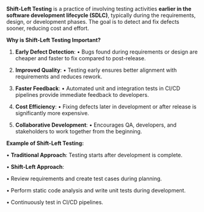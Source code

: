 **Shift-Left Testing** is a practice of involving testing activities **earlier in the software development lifecycle (SDLC)**, typically during the requirements, design, or development phases. The goal is to detect and fix defects sooner, reducing cost and effort.


**Why is Shift-Left Testing Important?**

1. **Early Defect Detection**:
• Bugs found during requirements or design are cheaper and faster to fix compared to post-release.

2. **Improved Quality**:
• Testing early ensures better alignment with requirements and reduces rework.

3. **Faster Feedback**:
• Automated unit and integration tests in CI/CD pipelines provide immediate feedback to developers.

4. **Cost Efficiency**:
• Fixing defects later in development or after release is significantly more expensive.

5. **Collaborative Development**:
• Encourages QA, developers, and stakeholders to work together from the beginning.

**Example of Shift-Left Testing:**

• **Traditional Approach**: Testing starts after development is complete.

• **Shift-Left Approach**:

• Review requirements and create test cases during planning.

• Perform static code analysis and write unit tests during development.

• Continuously test in CI/CD pipelines.